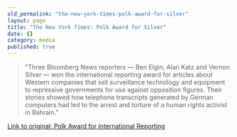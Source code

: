 ```yaml
---
old_permalink: "the-new-york-times-polk-award-for-silver"
layout: page
title: "The New York Times: Polk Award for Silver"
date: {}
category: media
published: true
---
```


> "Three Bloomberg News reporters — Ben Elgin, Alan Katz and Vernon Silver — won the international reporting award for articles about Western companies that sell surveillance technology and equipment to repressive governments for use against opposition figures. Their stories showed how telephone transcripts generated by German computers had led to the arrest and torture of a human rights activist in Bahrain."

[Link to original: Polk Award for International Reporting](http://www.nytimes.com/2012/02/20/nyregion/anthony-shadid-times-correspondent-posthumously-honored.html)
